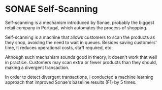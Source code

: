 # SONAE Self-Scanning

Self-scanning is a mechanism introduced by Sonae, probably the biggest retail company in Portugal, which automates the process of shopping.

Self-scanning is a machine that allows customers to scan the products as they shop, avoiding the need to wait in queues. Besides saving customers' time, it reduces operational costs, staff required, etc.

Although such mechanism sounds good in theory, it doesn't work that well in practice. Customers may scan extra or fewer products than they should, making a divergent transaction.

In order to detect divergent transactions, I conducted a machine learning approach that improved Sonae's baseline results (F1) by 5 times.